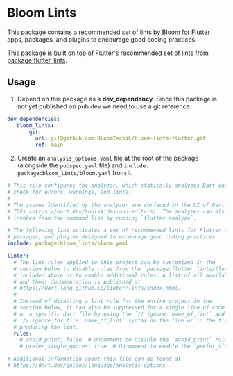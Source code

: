 # Bloom Lints

This package contains a recommended set of lints by [Bloom] for [Flutter] apps, packages,
and plugins to encourage good coding practices.

This package is built on top of Flutter's recommended set of lints from
[package:flutter_lints].

## Usage

1. Depend on this package as a **dev_dependency**. Since this package is not 
   yet published on pub.dev we need to use a git reference.

```yaml
dev_dependencies:
   bloom_lints:
       git:
         url: git@github.com:BloomTechNL/bloom-lints-flutter.git
         ref: main
```

2. Create an `analysis_options.yaml` file at the root of the package (alongside
   the `pubspec.yaml` file) and `include: package:bloom_lints/bloom.yaml`
   from it.

```yaml
# This file configures the analyzer, which statically analyzes Dart code to
# check for errors, warnings, and lints.
#
# The issues identified by the analyzer are surfaced in the UI of Dart-enabled
# IDEs (https://dart.dev/tools#ides-and-editors). The analyzer can also be
# invoked from the command line by running `flutter analyze`.

# The following line activates a set of recommended lints for Flutter apps,
# packages, and plugins designed to encourage good coding practices.
include: package:bloom_lints/bloom.yaml

linter:
  # The lint rules applied to this project can be customized in the
  # section below to disable rules from the `package:flutter_lints/flutter.yaml`
  # included above or to enable additional rules. A list of all available lints
  # and their documentation is published at
  # https://dart-lang.github.io/linter/lints/index.html.
  #
  # Instead of disabling a lint rule for the entire project in the
  # section below, it can also be suppressed for a single line of code
  # or a specific dart file by using the `// ignore: name_of_lint` and
  # `// ignore_for_file: name_of_lint` syntax on the line or in the file
  # producing the lint.
  rules:
    # avoid_print: false  # Uncomment to disable the `avoid_print` rule
    # prefer_single_quotes: true  # Uncomment to enable the `prefer_single_quotes` rule

# Additional information about this file can be found at
# https://dart.dev/guides/language/analysis-options
```

[Bloom]: https://bloom-technologies.nl
[Flutter]: https://flutter.dev
[package:flutter_lints]: https://pub.dev/packages/flutter_lints
